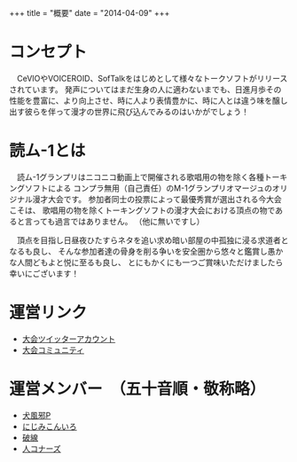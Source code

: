 +++
title = "概要"
date = "2014-04-09"
+++

# コンセプト

　CeVIOやVOICEROID、SofTalkをはじめとして様々なトークソフトがリリースされています。
発声についてはまだ生身の人に適わないまでも、日進月歩その性能を豊富に、より向上させ、時に人より表情豊かに、時に人とは違う味を醸し出す彼らを伴って漫才の世界に飛び込んでみるのはいかがでしょう！

# 読ム-1とは

　読ム-1グランプリはニコニコ動画上で開催される歌唱用の物を除く各種トーキングソフトによる
コンプラ無用（自己責任）のM-1グランプリオマージュのオリジナル漫才大会です。
参加者同士の投票によって最優秀賞が選出される今大会こそは、
歌唱用の物を除くトーキングソフトの漫才大会における頂点の物であると言っても過言ではありません。
（他に無いですし）

　頂点を目指し日昼夜ひたすらネタを追い求め暗い部屋の中孤独に浸る求道者となるも良し、
そんな参加者達の骨身を削る争いを安全圏から悠々と鑑賞し愚かな人間どもよと悦に至るも良し、
とにもかくにも一つご賞味いただけましたら幸いにございます！

# 運営リンク

- [大会ツイッターアカウント](https://twitter.com/Yomu_1GP)
- [大会コミュニティ](https://com.nicovideo.jp/community/co3737919)

# 運営メンバー　（五十音順・敬称略）

- [犬風邪P](https://twitter.com/inukazep)
- [にじみこんいろ](https://twitter.com/suidasisan)
- [破線](https://twitter.com/h_a_s_e_n)
- [人コナーズ](http://www.nicovideo.jp/user/15326247)
